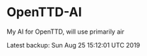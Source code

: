 # OpenTTD-AI
My AI for OpenTTD, will use primarily air

Latest backup: Sun Aug 25 15:12:01 UTC 2019
